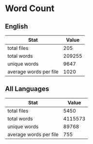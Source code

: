 # Word Count

## English

Stat | Value
---- | -----
total files | 205
total words | 209255
unique words | 9647
average words per file | 1020

## All Languages

Stat | Value
---- | -----
total files | 5450
total words | 4115573
unique words | 89768
average words per file | 755
